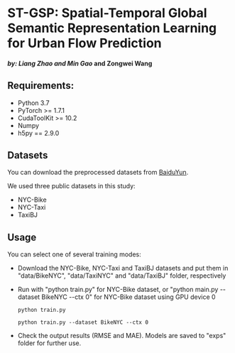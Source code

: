 # ST-GSP: Spatial-Temporal Global Semantic Representation Learning for Urban Flow Prediction 
#### *by: Liang Zhao and Min Gao* and Zongwei Wang


## Requirements:
- Python 3.7
- PyTorch >= 1.7.1
- CudaToolKit >= 10.2
- Numpy
- h5py == 2.9.0

## Datasets
You can download the preprocessed datasets from [BaiduYun](https://pan.baidu.com/s/1WFhTG5KqIzJ-UzB3SmNKOQ?pwd=hm21). 

We used three public datasets in this study:
- NYC-Bike
- NYC-Taxi
- TaxiBJ

## Usage 
You can select one of several training modes:
 - Download the NYC-Bike, NYC-Taxi and TaxiBJ datasets and put them in "data/BikeNYC", "data/TaxiNYC" and "data/TaxiBJ" folder, respectively

 - Run with "python train.py" for NYC-Bike dataset, or "python main.py --dataset BikeNYC --ctx 0" for NYC-Bike dataset using GPU device 0

   ```
   python train.py
   ```

   ```
   python train.py --dataset BikeNYC --ctx 0
   ```

 - Check the output results (RMSE and MAE). Models are saved to "exps" folder for further use.